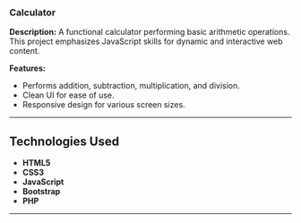 ###  Calculator
**Description:** A functional calculator performing basic arithmetic operations. This project emphasizes JavaScript skills for dynamic and interactive web content.

**Features:**
- Performs addition, subtraction, multiplication, and division.
- Clean UI for ease of use.
- Responsive design for various screen sizes.
---

## Technologies Used
- **HTML5**
- **CSS3**
- **JavaScript**
- **Bootstrap**
- **PHP**

---
